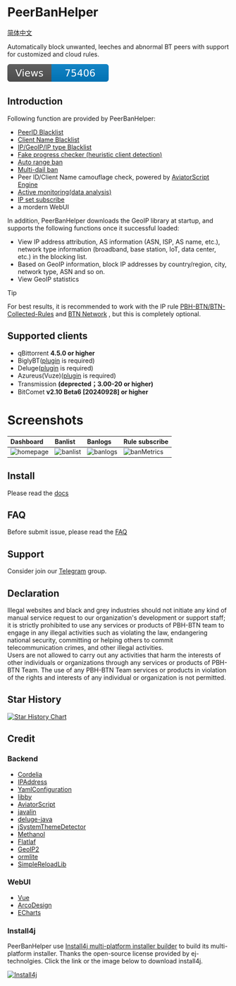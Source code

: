 # PeerBanHelper
[简体中文](./README.md)

Automatically block unwanted, leeches and abnormal BT peers with support for customized and cloud rules.

![page-views](https://raw.githubusercontent.com/PBH-BTN/views-counter/refs/heads/master/svg/754169590/badge.svg)
## Introduction

Following function are provided by PeerBanHelper:

- [PeerID Blacklist](https://docs.pbh-btn.com/en/docs/module/peer-id)
- [Client Name Blacklist](https://docs.pbh-btn.com/en/docs/module/client-name)
- [IP/GeoIP/IP type Blacklist](https://docs.pbh-btn.com/en/docs/module/ip-address-blocker)
- [Fake progress checker (heuristic client detection)](https://docs.pbh-btn.com/en/docs/module/progress-cheat-blocker)
- [Auto range ban](https://docs.pbh-btn.com/en/docs/module/auto-range-ban)
- [Multi-dail ban](https://docs.pbh-btn.com/en/docs/module/multi-dial)
- Peer ID/Client Name camouflage check, powered by [AviatorScript Engine](https://docs.pbh-btn.com/en/docs/module/expression-engine)
- [Active monitoring(data analysis)](https://docs.pbh-btn.com/en/docs/module/active-monitoring)
- [IP set subscribe](https://docs.pbh-btn.com/en/docs/module/ip-address-blocker-rules)
- a mordern WebUI

In addition, PeerBanHelper downloads the GeoIP library at startup, and supports the following functions once it successful loaded:
- View IP address attribution, AS information (ASN, ISP, AS name, etc.), network type information (broadband, base station, IoT, data center, etc.) in the blocking list.
- Based on GeoIP information, block IP addresses by country/region, city, network type, ASN and so on.
- View GeoIP statistics

> [!TIP]
> For best results, it is recommended to work with the IP rule [PBH-BTN/BTN-Collected-Rules](https://github.com/PBH-BTN/BTN-Collected-Rules) and [BTN Network](https://docs.pbh-btn.com/en/docs/btn/intro) , but this is completely optional.


## Supported clients

- qBittorrent **4.5.0 or higher**
- BiglyBT([plugin](https://github.com/PBH-BTN/PBH-Adapter-BiglyBT) is required)
- Deluge([plugin](https://github.com/PBH-BTN/PBH-Adapter-Deluge) is required)
- Azureus(Vuze)([plugin](https://github.com/PBH-BTN/PBH-Adapter-Azureus) is required)
- Transmission **(deprected；3.00-20 or higher)**
- BitComet **v2.10 Beta6 [20240928] or higher**


# Screenshots

| Dashboard                                                                                                                             | Banlist                                                                                                                              | Banlogs                                                                                                                              | Rule subscribe                                                                                                                          |
| :------------------------------------------------------------------------------------------------------------------------------------ | :----------------------------------------------------------------------------------------------------------------------------------- | :----------------------------------------------------------------------------------------------------------------------------------- | :-------------------------------------------------------------------------------------------------------------------------------------- |
| <img width="1280" alt="homepage" src="https://github.com/PBH-BTN/PeerBanHelper/assets/19235246/d7f7ea9f-70df-40f1-a782-260450972bc9"> | <img width="1280" alt="banlist" src="https://github.com/PBH-BTN/PeerBanHelper/assets/19235246/c3e139e6-eb82-423f-b083-1839713ec801"> | <img width="1280" alt="banlogs" src="https://github.com/PBH-BTN/PeerBanHelper/assets/19235246/00d8efcc-0dd7-4e05-bdeb-9444e14739d6"> | <img width="1280" alt="banMetrics" src="https://github.com/PBH-BTN/PeerBanHelper/assets/19235246/dc312186-9643-4f23-9d53-7b8e0852f228"> |

## Install

Please read the [docs](https://docs.pbh-btn.com/en/docs/category/%E5%AE%89%E8%A3%85%E9%83%A8%E7%BD%B2)


## FAQ

Before submit issue, please read the [FAQ](https://docs.pbh-btn.com/en/docs/faq)

## Support
Consider join our [Telegram](https://t.me/+_t3Nt5GZ6bJmYjBl) group.

## Declaration

Illegal websites and black and grey industries should not initiate any kind of manual service request to our organization's development or support staff; it is strictly prohibited to use any services or products of PBH-BTN team to engage in any illegal activities such as violating the law, endangering national security, committing or helping others to commit telecommunication crimes, and other illegal activities.  
Users are not allowed to carry out any activities that harm the interests of other individuals or organizations through any services or products of PBH-BTN Team. The use of any PBH-BTN Team services or products in violation of the rights and interests of any individual or organization is not permitted.

## Star History

[![Star History Chart](https://api.star-history.com/svg?repos=PBH-BTN/PeerBanHelper&type=Date)](https://star-history.com/#PBH-BTN/PeerBanHelper&Date)

## Credit

### Backend

- [Cordelia](https://github.com/bochkov/cordelia)
- [IPAddress](https://github.com/seancfoley/IPAddress)
- [YamlConfiguration](https://github.com/bspfsystems/YamlConfiguration)
- [libby](https://github.com/AlessioDP/libby)
- [AviatorScript](https://github.com/killme2008/aviatorscript)
- [javalin](https://javalin.io/)
- [deluge-java](https://github.com/RangerRick/deluge-java)
- [jSystemThemeDetector](https://github.com/Dansoftowner/jSystemThemeDetector)
- [Methanol](https://github.com/mizosoft/methanol)
- [Flatlaf](https://github.com/JFormDesigner/FlatLaf)
- [GeoIP2](https://dev.maxmind.com/geoip)
- [ormlite](https://ormlite.com/)
- [SimpleReloadLib](https://github.com/Ghost-chu/SimpleReloadLib)

### WebUI

- [Vue](https://vuejs.org/)
- [ArcoDesign](https://arco.design/)
- [ECharts](https://echarts.apache.org/en/index.html)

### Install4j

PeerBanHelper use [Install4j multi-platform installer builder](https://www.ej-technologies.com/products/install4j/overview.html) to build its multi-platform installer. Thanks the open-source license provided by ej-technolgies. Click the link or the image below to download install4j.

[![Install4j](https://www.ej-technologies.com/images/product_banners/install4j_large.png)](https://www.ej-technologies.com/products/install4j/overview.html)
